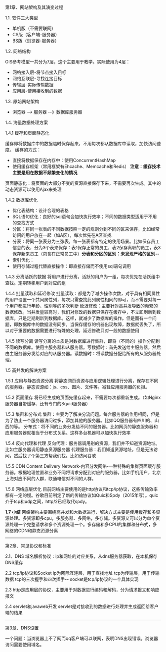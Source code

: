 第1章、网站架构及其演变过程

1.1. 软件三大类型
	
* 单机版（不需要联网）
* CS版（客户端-服务器）
* BS版（浏览器-服务器）

1.2. 网络结构

OIS参考模型一共分为7层，这个主要用于教学。实际使用为4层：
* 网络接入层-将节点接入目标
* 网络互联层-寻找连接目标
* 传输层-实际传输数据
* 应用层-使用接收到的数据

1.3. 原始网站架构

* 浏览器 --> 服务器 --》数据库服务器

1.4. 海量数据处理方案

 1.4.1 缓存和页面静态化
 
 缓存即将数据库中的数据临时保存起来，不用每次都从数据库中读取，加快访问速度。
 缓存的方式：
 	
 * 直接将数据保存在内存中：使用ConcurrentHashMap
 * 使用缓存框架（常用框架有Ehcache、Memcache和Redis）
**注意：缓存技术主要是用在数据不频繁变化的情况**
 
 页面静态化：将页面的大部分不变的资源直接保存下来，不需要再次生成。其中的动态资源可以使用Ajax来处理

 1.4.2 数据库优化
 
 * 优化表结构：设计合理的表格
 * SQL语句优化：良好的sql语句会加快执行效率；不同的数据类型适用于不用的查找方式
 * 分区：将同一张表的不同数据按照一定的规则分到不同的区来保存，比如经常访问的用户放在一起（如A区），每次优先在A区查找
 * 分表：将同一张表分为三张表，每一张表都有特定的使用场景。比如保存员工信息的表，分为3个表来保存：表1保存正常的员工，表2保存离职的员工，表3保存新来员工（包含在正常员工中）**分表和分区的区别：未发现严格的区别--**
 * 索引优化：
 * 使用存储过程代替直接操作：即直接存储而不使用sql语句调用
 
 1.4.3 分离活跃的数据
 将用户进行分离，活跃的用户为一组，每次优先在活跃组中查找。定期转移用户到对应的组

 1.4.4 批量读取和延迟修改
 批量读取：都是为了减少操作次数，对于具有相同属性的用户设置一个共同属性列，每次只需查找此列属性相同的即可，而不需要对每一个用户都进行年龄、性别等的多次判断
 延迟修改：主要针对高并发导致的频繁的数据修改。当并发量较高时，我们对修改的数据只保存在缓存中，不立即刷新到数据库，只是定期刷新到数据库。这样，就减少了数据库的操作。但是而有一个问题，即数据库中的数据没有同步，当保存缓存的机器出现故障，数据就丢失了，所以对于重要的数据需要进行特殊的处理，延迟修改只对一般的数据使用

 1.4.5 读写分离
 读写分离的本质是对数据库进行集群，即将（不同的）操作分配到不同的数据库。使用主服务器和从服务器。写数据时：首先发送给主服务器，然后由主服务器分发给对应的从服务器。读数据时：将读数据分配给所有的从服务器处理。

1.5 高并发的解决方案
 
1.5.1 应用与静态资源分离
将静态网页资源与应用逻辑处理进行分离，保存在不同的服务器。静态资源如：js、css、图片、文件等。减轻应用服务器的负担。

1.5.2 页面缓存
将已经生成的页面先缓存起来，不需要每次都重新生成。（如Nginx服务器自带缓存、还有专门的Squid服务器）

1.5.3 集群和分布式
集群：主要为了解决分流问题。每台服务器的作用相同，但是为了防止一个服务器访问过多，添加其他的服务器。比如QQ服务器有四川的、山西的等。
分布式：将不同的业务分发给不同的服务器。比如网页的静态服务器和应用服务器就相当于分布式关系。这样多台机器可以加快执行效率

1.5.4 反向代理和代理
反向代理：服务器调用别的资源，我们并不知道资源地址。比如主服务器调用静态资源服务器
代理服务器：我们知道资源地址，但是无法访问，然后找了个第三方帮我们找。比如访问谷歌

1.5.5 CDN
Content Delivery Network-内容分发网络-一种特殊的集群页面缓存服务器。根据地理位置和业务不同将请求分配到对应的服务器。比如手机用户，北京上海对应不同的人群，联通电信对不同的人群。

1.5.6 网络底层优化
目前网络主要使用的是http协议和tcp/ip协议，这些传输效率都有一定的慢。谷歌目前制定了新的传输协议如Quic和Spdy（2015年写）。quic介于tcp和udp之间，http/2已经取代spdy。

**1.7 小结**
网络架构主要围绕高并发和大数据进行，解决方式主要是使用缓存和多资源处理。多资源即多cpu，多服务器、多网络，多存储。多资源又可以分为单个资源处理一个完整请求和多个资源处理一个。多存储和多CPU的集群和分布式，多网络的CDN和静态资源分离


----------


第2章、常见协议和标准

2.1、DNS
域名解析协议：ip和网址的对应关系，从dns服务器获取，在本机保存DNS缓存

2.2 tcp/ip协议和Socket
ip为网际互连层，用于查找地址
tcp为传输层，用于传输数据
tcp的三次握手和四次挥手--
socket是tcp/ip协议的一个具体实现

2.3 http是应用层的协议，主要用于对数据进行编码和解码，分为请求报文和响应报文

2.4 servlet和javaweb开发
servlet是对接收到的数据进行处理并生成返回给客户端的结果


----------


第3章、DNS设置

一个问题：当浏览器上不了网而qq客户端可以联网，表明DNS出现错误。浏览器访问需要使用域名。


